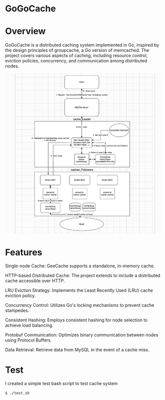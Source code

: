 # GoGoCache

# Overview
GoGoCache is a distributed caching system implemented in Go, inspired by the design principles of groupcache, a Go version of memcached. The project covers various aspects of caching, including resource control, eviction policies, concurrency, and communication among distributed nodes.

![Alt Text](design.png)

# Features
Single-node Cache: GeeCache supports a standalone, in-memory cache.

HTTP-based Distributed Cache: The project extends to include a distributed cache accessible over HTTP.

LRU Eviction Strategy: Implements the Least Recently Used (LRU) cache eviction policy.

Concurrency Control: Utilizes Go's locking mechanisms to prevent cache stampedes.

Consistent Hashing: Employs consistent hashing for node selection to achieve load balancing.

Protobuf Communication: Optimizes binary communication between nodes using Protocol Buffers.

Data Retrieval: Retrieve data from MySQL in the event of a cache miss.


# Test
I created a simple test bash script to test cache system
~~~
$ ./test.sh
~~~
